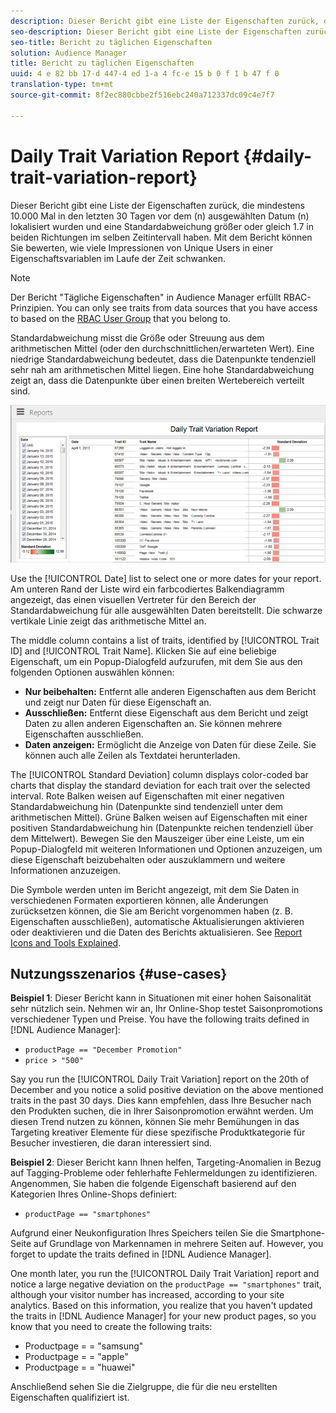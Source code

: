 ```yaml
---
description: Dieser Bericht gibt eine Liste der Eigenschaften zurück, die mindestens 10.000 Mal in den letzten 30 Tagen vor dem (n) ausgewählten Datum (n) lokalisiert wurden und eine Standardabweichung größer oder gleich 1.7 in beiden Richtungen im selben Zeitintervall haben. Mit dem Bericht können Sie bewerten, wie viele Impressionen von Unique Users in einer Eigenschaftsvariablen im Laufe der Zeit schwanken.
seo-description: Dieser Bericht gibt eine Liste der Eigenschaften zurück, die mindestens 10.000 Mal in den letzten 30 Tagen vor dem (n) ausgewählten Datum (n) lokalisiert wurden und eine Standardabweichung größer oder gleich 1.7 in beiden Richtungen im selben Zeitintervall haben. Mit dem Bericht können Sie bewerten, wie viele Impressionen von Unique Users in einer Eigenschaftsvariablen im Laufe der Zeit schwanken.
seo-title: Bericht zu täglichen Eigenschaften
solution: Audience Manager
title: Bericht zu täglichen Eigenschaften
uuid: 4 e 82 bb 17-d 447-4 ed 1-a 4 fc-e 15 b 0 f 1 b 47 f 0
translation-type: tm+mt
source-git-commit: 8f2ec880cbbe2f516ebc240a712337dc09c4e7f7

---
```



# Daily Trait Variation Report {#daily-trait-variation-report}

Dieser Bericht gibt eine Liste der Eigenschaften zurück, die mindestens 10.000 Mal in den letzten 30 Tagen vor dem (n) ausgewählten Datum (n) lokalisiert wurden und eine Standardabweichung größer oder gleich 1.7 in beiden Richtungen im selben Zeitintervall haben. Mit dem Bericht können Sie bewerten, wie viele Impressionen von Unique Users in einer Eigenschaftsvariablen im Laufe der Zeit schwanken.

>[!NOTE]
>
>Der Bericht "Tägliche Eigenschaften" in Audience Manager erfüllt RBAC-Prinzipien. You can only see traits from data sources that you have access to based on the [RBAC User Group](/help/using/features/administration/administration-overview.md) that you belong to.

Standardabweichung misst die Größe oder Streuung aus dem arithmetischen Mittel (oder den durchschnittlichen/erwarteten Wert). Eine niedrige Standardabweichung bedeutet, dass die Datenpunkte tendenziell sehr nah am arithmetischen Mittel liegen. Eine hohe Standardabweichung zeigt an, dass die Datenpunkte über einen breiten Wertebereich verteilt sind.

![](assets/daily_trait_variation.png)

Use the [!UICONTROL Date] list to select one or more dates for your report. Am unteren Rand der Liste wird ein farbcodiertes Balkendiagramm angezeigt, das einen visuellen Vertreter für den Bereich der Standardabweichung für alle ausgewählten Daten bereitstellt. Die schwarze vertikale Linie zeigt das arithmetische Mittel an.

The middle column contains a list of traits, identified by [!UICONTROL Trait ID] and [!UICONTROL Trait Name]. Klicken Sie auf eine beliebige Eigenschaft, um ein Popup-Dialogfeld aufzurufen, mit dem Sie aus den folgenden Optionen auswählen können:

* **Nur beibehalten:** Entfernt alle anderen Eigenschaften aus dem Bericht und zeigt nur Daten für diese Eigenschaft an.
* **Ausschließen:** Entfernt diese Eigenschaft aus dem Bericht und zeigt Daten zu allen anderen Eigenschaften an. Sie können mehrere Eigenschaften ausschließen.
* **Daten anzeigen:** Ermöglicht die Anzeige von Daten für diese Zeile. Sie können auch alle Zeilen als Textdatei herunterladen.

The [!UICONTROL Standard Deviation] column displays color-coded bar charts that display the standard deviation for each trait over the selected interval. Rote Balken weisen auf Eigenschaften mit einer negativen Standardabweichung hin (Datenpunkte sind tendenziell unter dem arithmetischen Mittel). Grüne Balken weisen auf Eigenschaften mit einer positiven Standardabweichung hin (Datenpunkte reichen tendenziell über dem Mittelwert). Bewegen Sie den Mauszeiger über eine Leiste, um ein Popup-Dialogfeld mit weiteren Informationen und Optionen anzuzeigen, um diese Eigenschaft beizubehalten oder auszuklammern und weitere Informationen anzuzeigen.

Die Symbole werden unten im Bericht angezeigt, mit dem Sie Daten in verschiedenen Formaten exportieren können, alle Änderungen zurücksetzen können, die Sie am Bericht vorgenommen haben (z. B. Eigenschaften ausschließen), automatische Aktualisierungen aktivieren oder deaktivieren und die Daten des Berichts aktualisieren. See [Report Icons and Tools Explained](../../reporting/dynamic-reports/interactive-report-technology.md#icons-tools-explained).

## Nutzungsszenarios {#use-cases}

**Beispiel 1**: Dieser Bericht kann in Situationen mit einer hohen Saisonalität sehr nützlich sein. Nehmen wir an, Ihr Online-Shop testet Saisonpromotions verschiedener Typen und Preise. You have the following traits defined in [!DNL Audience Manager]:

* `productPage == "December Promotion"`
* `price > "500"`

Say you run the [!UICONTROL Daily Trait Variation] report on the 20th of December and you notice a solid positive deviation on the above mentioned traits in the past 30 days. Dies kann empfehlen, dass Ihre Besucher nach den Produkten suchen, die in Ihrer Saisonpromotion erwähnt werden. Um diesen Trend nutzen zu können, können Sie mehr Bemühungen in das Targeting kreativer Elemente für diese spezifische Produktkategorie für Besucher investieren, die daran interessiert sind.

**Beispiel 2**: Dieser Bericht kann Ihnen helfen, Targeting-Anomalien in Bezug auf Tagging-Probleme oder fehlerhafte Fehlermeldungen zu identifizieren. Angenommen, Sie haben die folgende Eigenschaft basierend auf den Kategorien Ihres Online-Shops definiert:

* `productPage == "smartphones"`

Aufgrund einer Neukonfiguration Ihres Speichers teilen Sie die Smartphone-Seite auf Grundlage von Markennamen in mehrere Seiten auf. However, you forget to update the traits defined in [!DNL Audience Manager].

One month later, you run the [!UICONTROL Daily Trait Variation] report and notice a large negative deviation on the `productPage == "smartphones"` trait, although your visitor number has increased, according to your site analytics. Based on this information, you realize that you haven't updated the traits in [!DNL Audience Manager] for your new product pages, so you know that you need to create the following traits:

* Productpage = = "samsung"
* Productpage = = "apple"
* Productpage = = "huawei"

Anschließend sehen Sie die Zielgruppe, die für die neu erstellten Eigenschaften qualifiziert ist.
